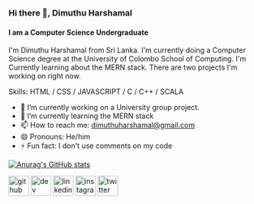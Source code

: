 ### Hi there 👋, Dimuthu Harshamal
#### I am a Computer Science Undergraduate

I'm Dimuthu Harshamal from Sri Lanka. I'm currently doing a Computer Science degree at the University of Colombo School of Computing. I'm Currently learning about the MERN stack. There are two projects I'm working on right now.

Skills: HTML / CSS / JAVASCRIPT / C / C++ / SCALA

- 🔭 I’m currently working on a University group project. 
- 🌱 I’m currently learning the MERN stack 
- 📫 How to reach me: dimuthuharshamal@gmail.com 
- 😄 Pronouns: He/him 
- ⚡ Fun fact: I don't use comments on my code

[![Anurag's GitHub stats](https://github-readme-stats.vercel.app/api?username=dimuthuh28)](https://github.com/anuraghazra/github-readme-stats)


[<img src='https://cdn.jsdelivr.net/npm/simple-icons@3.0.1/icons/github.svg' alt='github' height='40'>](https://github.com/https://github.com/dimuthuh28)  [<img src='https://cdn.jsdelivr.net/npm/simple-icons@3.0.1/icons/dev-dot-to.svg' alt='dev' height='40'>](https://dev.to/https://dev.to/dimuthuh)  [<img src='https://cdn.jsdelivr.net/npm/simple-icons@3.0.1/icons/linkedin.svg' alt='linkedin' height='40'>](https://www.linkedin.com/in/https://www.linkedin.com/in/dimuthuharshamal//)  [<img src='https://cdn.jsdelivr.net/npm/simple-icons@3.0.1/icons/instagram.svg' alt='instagram' height='40'>](https://www.instagram.com/https://www.instagram.com/dimuthuha//)  [<img src='https://cdn.jsdelivr.net/npm/simple-icons@3.0.1/icons/twitter.svg' alt='twitter' height='40'>](https://twitter.com/https://twitter.com/dimuthuip)  







